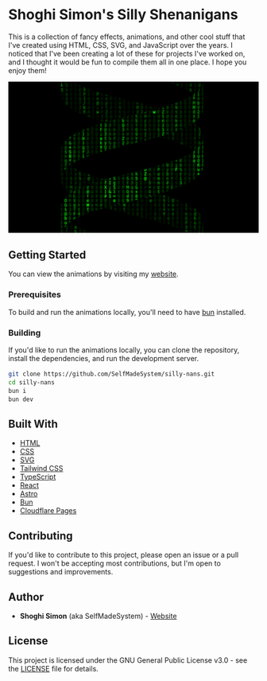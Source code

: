 # Shoghi Simon's Silly Shenanigans

This is a collection of fancy effects, animations, and other cool stuff that I've created using HTML, CSS, SVG, and JavaScript over the years. I noticed that I've been creating a lot of these for projects I've worked on, and I thought it would be fun to compile them all in one place. I hope you enjoy them!

![DNA Matrix](./public/dnamatrix.png)

## Getting Started

You can view the animations by visiting my [website](https://shenanigans.shoghisimon.ca/).

### Prerequisites

To build and run the animations locally, you'll need to have [bun](https://bun.sh/) installed.

### Building

If you'd like to run the animations locally, you can clone the repository, install the dependencies, and run the development server.

```bash
git clone https://github.com/SelfMadeSystem/silly-nans.git
cd silly-nans
bun i
bun dev
```

## Built With

- [HTML](https://developer.mozilla.org/en-US/docs/Web/HTML)
- [CSS](https://developer.mozilla.org/en-US/docs/Web/CSS)
- [SVG](https://developer.mozilla.org/en-US/docs/Web/SVG)
- [Tailwind CSS](https://tailwindcss.com/)
- [TypeScript](https://www.typescriptlang.org/)
- [React](https://reactjs.org/)
- [Astro](https://astro.build/)
- [Bun](https://bun.sh/)
- [Cloudflare Pages](https://pages.cloudflare.com/)

## Contributing

If you'd like to contribute to this project, please open an issue or a pull request. I won't be accepting most contributions, but I'm open to suggestions and improvements.

## Author

- **Shoghi Simon** (aka SelfMadeSystem) - [Website](https://shoghisimon.ca/)

## License

This project is licensed under the GNU General Public License v3.0 - see the [LICENSE](LICENSE) file for details.
